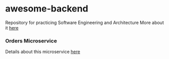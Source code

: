 # awesome-backend
Repository for practicing Software Engineering and Architecture
More about it [here](https://vinisantos.dev/posts/awesome-backend)

### Orders Microservice
Details about this microservice [here](./orders-microservice/README.md)
